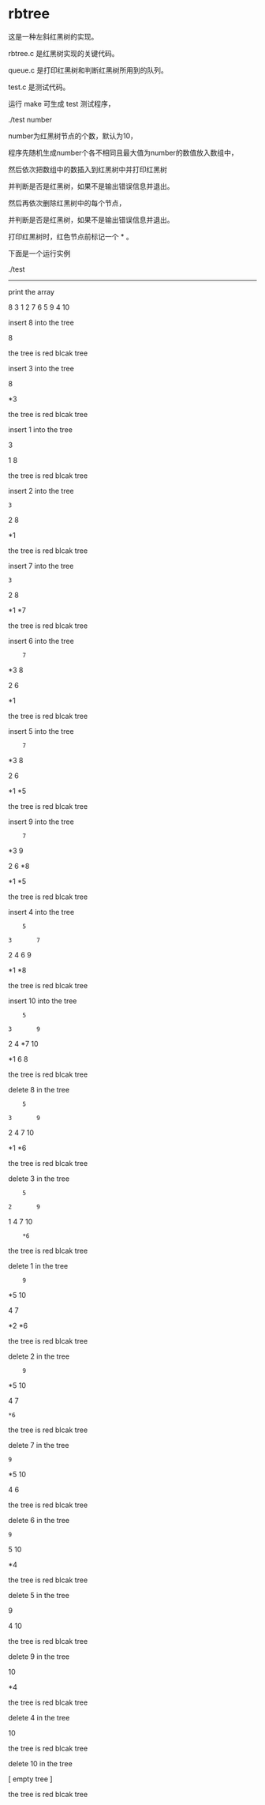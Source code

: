 # rbtree
这是一种左斜红黑树的实现。


rbtree.c 是红黑树实现的关键代码。

queue.c 是打印红黑树和判断红黑树所用到的队列。

test.c 是测试代码。


运行 make 可生成 test 测试程序，

./test number

number为红黑树节点的个数，默认为10，

程序先随机生成number个各不相同且最大值为number的数值放入数组中，

然后依次把数组中的数插入到红黑树中并打印红黑树

并判断是否是红黑树，如果不是输出错误信息并退出。

然后再依次删除红黑树中的每个节点，

并判断是否是红黑树，如果不是输出错误信息并退出。

打印红黑树时，红色节点前标记一个 * 。

下面是一个运行实例

./test

----------------------------------

print the array

 8  3  1  2  7  6  5  9  4 10

insert 8 into the tree

 8
 
  the tree is red blcak tree
  

insert 3 into the tree

  8
  
*3

  the tree is red blcak tree
  

insert 1 into the tree

  3
  
 1 8
 
  the tree is red blcak tree
  

insert 2 into the tree

    3
    
  2   8
  
*1

  the tree is red blcak tree
  

insert 7 into the tree

    3
    
  2   8
  
*1  *7

  the tree is red blcak tree
  

insert 6 into the tree

        7
        
   *3       8
   
  2   6
  
*1

  the tree is red blcak tree

insert 5 into the tree

        7
        
   *3       8
   
  2   6
  
*1  *5

  the tree is red blcak tree
  

insert 9 into the tree

        7
        
   *3       9
   
  2   6  *8
  
*1  *5

  the tree is red blcak tree
  

insert 4 into the tree

        5
        
    3       7
    
  2   4   6   9
  
*1          *8

  the tree is red blcak tree
  

insert 10 into the tree

        5
        
    3       9
    
  2   4  *7   10
  
*1       6 8

  the tree is red blcak tree
  

delete 8 in the tree

        5
        
    3       9
    
  2   4   7   10
  
*1      *6

  the tree is red blcak tree

delete 3 in the tree

        5
        
    2       9
    
  1   4   7   10
  
        *6
        
  the tree is red blcak tree
  

delete 1 in the tree

        9
        
   *5       10
   
  4   7
  
*2  *6

  the tree is red blcak tree
  

delete 2 in the tree

        9
        
   *5       10
   
  4   7
  
    *6
    
  the tree is red blcak tree
  

delete 7 in the tree

    9
    
 *5   10
 
 4 6
 
  the tree is red blcak tree
  

delete 6 in the tree

    9
    
  5   10
  
*4

  the tree is red blcak tree
  

delete 5 in the tree

  9
  
 4 10
 
  the tree is red blcak tree
  

delete 9 in the tree

  10
  
*4

  the tree is red blcak tree
  

delete 4 in the tree

 10
 
  the tree is red blcak tree
  

delete 10 in the tree

[ empty tree ]

the tree is red blcak tree



